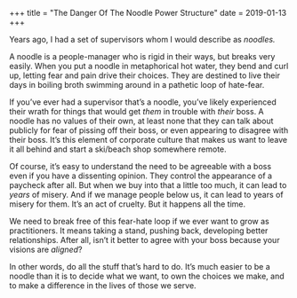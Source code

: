 +++
title = "The Danger Of The Noodle Power Structure"
date = 2019-01-13
+++

Years ago, I had a set of supervisors whom I would describe as _noodles._

A noodle is a people-manager who is rigid in their ways, but breaks very easily. When you put a noodle in metaphorical hot water, they bend and curl up, letting fear and pain drive their choices. They are destined to live their days in boiling broth swimming around in a pathetic loop of hate-fear.

If you&#8217;ve ever had a supervisor that&#8217;s a noodle, you&#8217;ve likely experienced their wrath for things that would get _them_ in trouble with _their_ boss. A noodle has no values of their own, at least none that they can talk about publicly for fear of pissing off their boss, or even appearing to disagree with their boss. It&#8217;s this element of corporate culture that makes us want to leave it all behind and start a ski/beach shop somewhere remote.

Of course, it&#8217;s easy to understand the need to be agreeable with a boss even if you have a dissenting opinion. They control the appearance of a paycheck after all. But when we buy into that a little too much, it can lead to _years_ of misery. And if we manage people below us, it can lead to years of misery for them. It&#8217;s an act of cruelty. But it happens all the time.

We need to break free of this fear-hate loop if we ever want to grow as practitioners. It means taking a stand, pushing back, developing better relationships. After all, isn&#8217;t it better to agree with your boss because your visions are _aligned_?

In other words, do all the stuff that&#8217;s hard to do. It&#8217;s much easier to be a noodle than it is to decide what we want, to own the choices we make, and to make a difference in the lives of those we serve.